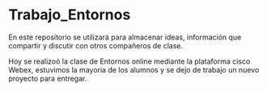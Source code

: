 # Trabajo_Entornos
En este repositorio se utilizará para almacenar ideas, información que compartir y discutir con otros compañeros de clase.

Hoy se realizoó la clase de Entornos online mediante la plataforma cisco Webex, estuvimos la mayoria de los alumnos y se dejo de trabajo un nuevo proyecto para entregar.

